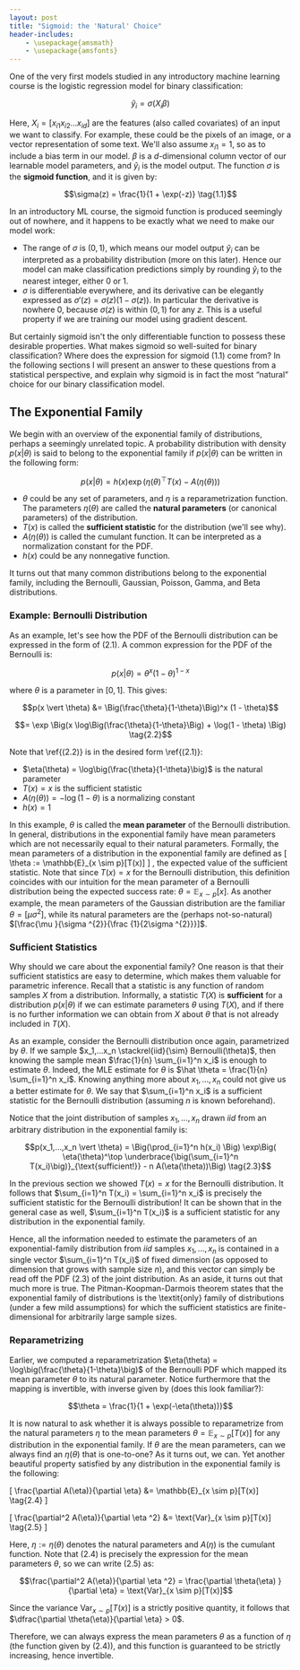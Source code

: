 ```yaml
---
layout: post
title: "Sigmoid: the 'Natural' Choice"
header-includes:
    - \usepackage{amsmath}
    - \usepackage{amsfonts}
---
```


One of the very first models studied in any introductory machine learning course is the logistic regression model for binary classification:

$$\hat y_i = \sigma(X_i \beta) \tag{1.0}$$

Here, $X_i = [  x_{i1}    x_{i2}  \dots   x_{id}  ]$ are the features (also called covariates) of an input we want to classify. For example, these could be the pixels of an image, or a vector representation of some text. We'll also assume $x_{i1} = 1$, so as to include a bias term in our model. $\beta$ is a $d$-dimensional column vector of our learnable model parameters, and $\hat y_i$ is the model output. The function $\sigma$ is the **sigmoid function**, and it is given by: 

$$\sigma(z) = \frac{1}{1 + \exp(-z)} \tag{1.1}$$

In an introductory ML course, the sigmoid function is produced seemingly out of nowhere, and it happens to be exactly what we need to make our model work:

- The range of $\sigma$ is $(0, 1)$, which means our model output $\hat y_i$ can be interpreted as a probability distribution (more on this later). Hence our model can make classification predictions simply by rounding $\hat y_i$ to the nearest integer, either 0 or 1.
- $\sigma$ is differentiable everywhere, and its derivative can be elegantly expressed as $\sigma'(z) = \sigma(z)(1 - \sigma(z))$. In particular the derivative is nowhere 0, because $\sigma(z)$ is within $(0,1)$ for any $z$. This is a useful property if we are training our model using gradient descent.

But certainly sigmoid isn't the only differentiable function to possess these desirable properties. What makes sigmoid so well-suited for binary classification? Where does the expression for sigmoid $(1.1)$ come from? In the following sections I will present an answer to these questions from a statistical perspective, and explain why sigmoid is in fact the most “natural” choice for our binary classification model. 

## The Exponential Family

We begin with an overview of the exponential family of distributions, perhaps a seemingly unrelated topic. A probability distribution with density $p(x \vert \theta)$ is said to belong to the exponential family if $p(x \vert \theta)$ can be written in the following form:

$$p(x \vert \theta) = h(x) \exp \Big( \eta(\theta)^\top T(x) - A(\eta(\theta))\Big) \tag{2.1}$$

- $\theta$ could be any set of parameters, and $\eta$ is a reparametrization function. The parameters $\eta(\theta)$ are called the **natural parameters** (or canonical parameters) of the distribution.
- $T(x)$ is called the **sufficient statistic** for the distribution (we'll see why).
- $A(\eta(\theta))$ is called the cumulant function. It can be interpreted as a normalization constant for the PDF. 
- $h(x)$ could be any nonnegative function.

It turns out that many common distributions belong to the exponential family, including the Bernoulli, Gaussian, Poisson, Gamma, and Beta distributions.

### Example: Bernoulli Distribution
As an example, let's see how the PDF of the Bernoulli distribution can be expressed in the form of (2.1). A common expression for the PDF of the Bernoulli is:

$$p(x \vert \theta) = \theta^x (1 - \theta)^{1-x}$$

where $\theta$ is a parameter in $[0, 1]$. This gives:

$$p(x \vert \theta) &= \Big(\frac{\theta}{1-\theta}\Big)^x (1 - \theta)$$

$$= \exp \Big(x \log\Big(\frac{\theta}{1-\theta}\Big) + \log(1 - \theta) \Big) \tag{2.2}$$

Note that \ref{(2.2)} is in the desired form \ref{(2.1)}:

- $\eta(\theta) = \log\big(\frac{\theta}{1-\theta}\big)$ is the natural parameter
- $T(x) = x$ is the sufficient statistic
- $A(\eta(\theta)) = - \log (1 - \theta)$ is a normalizing constant
- $h(x) = 1$

In this example, $\theta$ is called the **mean parameter** of the Bernoulli distribution. In general, distributions in the exponential family have mean parameters which are not necessarily equal to their natural parameters. Formally, the mean parameters of a distribution in the exponential family are defined as \[ \theta := \mathbb{E}_{x \sim p}[T(x)] \] , the expected value of the sufficient statistic. Note that since $T(x) = x$ for the Bernoulli distribution, this definition coincides with our intuition for the mean parameter of a Bernoulli distribution being the expected success rate: $\theta = \mathbb{E}_{x \sim p}[x]$. As another example, the mean parameters of the Gaussian distribution are the familiar $\theta = [ \mu \sigma^2 ]$, while its natural parameters are the (perhaps not-so-natural) $[\frac{\mu }{\sigma ^{2}}{\frac {1}{2\sigma ^{2}}}]$.

### Sufficient Statistics
Why should we care about the exponential family? One reason is that their sufficient statistics are easy to determine, which makes them valuable for parametric inference. Recall that a statistic is any function of random samples $X$ from a distribution. Informally, a statistic $T(X)$ is **sufficient** for a distribution $p(x \vert \theta)$ if we can estimate parameters $\theta$ using $T(X)$, and if there is no further information we can obtain from $X$ about $\theta$ that is not already included in $T(X)$. 

As an example, consider the Bernoulli distribution once again, parametrized by $\theta$. If we sample $x_1,...x_n \stackrel{iid}{\sim} Bernoulli(\theta)$, then knowing the sample mean $\frac{1}{n} \sum_{i=1}^n x_i$ is enough to estimate $\theta$. Indeed, the MLE estimate for $\theta$ is $\hat \theta = \frac{1}{n} \sum_{i=1}^n x_i$. Knowing anything more about $x_1,...,x_n$ could not give us a better estimate for $\theta$. We say that $\sum_{i=1}^n x_i$ is a sufficient statistic for the Bernoulli distribution (assuming $n$ is known beforehand). 

Notice that the joint distribution of samples $x_1,...,x_n$ drawn $iid$ from an arbitrary distribution in the exponential family is: 

$$p(x_1,...,x_n \vert \theta) = \Big(\prod_{i=1}^n h(x_i) \Big) \exp\Big( \eta(\theta)^\top \underbrace{\big(\sum_{i=1}^n T(x_i)\big)}_{\text{sufficient!}} - n A(\eta(\theta))\Big) \tag{2.3}$$

In the previous section we showed $T(x) = x$ for the Bernoulli distribution. It follows that $\sum_{i=1}^n T(x_i) = \sum_{i=1}^n x_i$ is precisely the sufficient statistic for the Bernoulli distribution! It can be shown that in the general case as well, $\sum_{i=1}^n T(x_i)$ is a sufficient statistic for any distribution in the exponential family.

Hence, all the information needed to estimate the parameters of an exponential-family distribution from $iid$ samples $x_1,...,x_n$ is contained in a single vector $\sum_{i=1}^n T(x_i)$ of fixed dimension (as opposed to dimension that grows with sample size $n$), and this vector can simply be read off the PDF (2.3) of the joint distribution. As an aside, it turns out that much more is true. The Pitman-Koopman-Darmois theorem states that the exponential family of distributions is the \textit{only} family of distributions (under a few mild assumptions) for which the sufficient statistics are finite-dimensional for arbitrarily large sample sizes. 

### Reparametrizing
Earlier, we computed a reparametrization $\eta(\theta) = \log\big(\frac{\theta}{1-\theta}\big)$ of the Bernoulli PDF which mapped its mean parameter $\theta$ to its natural parameter. Notice furthermore that the mapping is invertible, with inverse given by (does this look familiar?):

$$\theta = \frac{1}{1 + \exp(-\eta(\theta))}$$

It is now natural to ask whether it is always possible to reparametrize from the natural parameters $\eta$ to the mean parameters $\theta = \mathbb{E}_{x \sim p}[T(x)]$ for any distribution in the exponential family. If $\theta$ are the mean parameters, can we always find an $\eta(\theta)$ that is one-to-one? As it turns out, we can. Yet another beautiful property satisfied by any distribution in the exponential family is the following:

\[ \frac{\partial A(\eta)}{\partial \eta} &= \mathbb{E}_{x \sim p}[T(x)] \tag{2.4} \]

\[ \frac{\partial^2 A(\eta)}{\partial \eta ^2} &= \text{Var}_{x \sim p}[T(x)] \tag{2.5} \]

Here, $\eta := \eta(\theta)$ denotes the natural parameters and $A(\eta)$ is the cumulant function. Note that (2.4) is precisely the expression for the mean parameters $\theta$, so we can write (2.5) as:

$$\frac{\partial^2 A(\eta)}{\partial \eta ^2} = \frac{\partial \theta(\eta) }{\partial \eta} = \text{Var}_{x \sim p}[T(x)]$$

Since the variance $\text{Var}_{x \sim p}[T(x)]$ is a strictly positive quantity, it follows that $\dfrac{\partial \theta(\eta)}{\partial \eta} > 0$.

Therefore, we can always express the mean parameters $\theta$ as a function of $\eta$ (the function given by (2.4)), and this function is guaranteed to be strictly increasing, hence invertible.